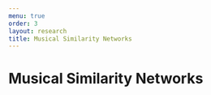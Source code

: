 ```yaml
---
menu: true
order: 3
layout: research
title: Musical Similarity Networks
---
```


# Musical Similarity Networks
